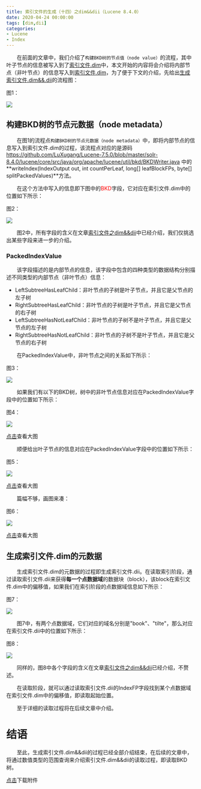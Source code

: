 ```yaml
---
title: 索引文件的生成（十四）之dim&&dii（Lucene 8.4.0）
date: 2020-04-24 00:00:00
tags: [dim,dii]
categories:
- Lucene
- Index
---
```



&emsp;&emsp;在前面的文章中，我们介绍了`构建BKD树的节点值（node value）`的流程，其中叶子节点的信息被写入到了[索引文件.dim](https://www.amazingkoala.com.cn/Lucene/suoyinwenjian/2019/0424/索引文件之dim&&dii)中，本文开始的内容将会介绍将内部节点（非叶节点）的信息写入到[索引文件.dim](https://www.amazingkoala.com.cn/Lucene/suoyinwenjian/2019/0424/索引文件之dim&&dii)，为了便于下文的介绍，先给出[生成索引文件.dim&&.dii](https://www.amazingkoala.com.cn/Lucene/suoyinwenjian/2019/0424/索引文件之dim&&dii)的流程图：

图1：

<img src="http://www.amazingkoala.com.cn/uploads/lucene/index/索引文件的生成/索引文件的生成（十四）/1.png">

## 构建BKD树的节点元数据（node metadata）

&emsp;&emsp;在图1的流程点`构建BKD树的节点元数据（node metadata）`中，即将内部节点的信息写入到索引文件.dim的过程，该流程点对应的是源码 https://github.com/LuXugang/Lucene-7.5.0/blob/master/solr-8.4.0/lucene/core/src/java/org/apache/lucene/util/bkd/BKDWriter.java 中的**writeIndex(IndexOutput out, int countPerLeaf, long[] leafBlockFPs, byte[] splitPackedValues)**方法。

&emsp;&emsp;在这个方法中写入的信息即下图中的<font color=Red>BKD</font>字段，它对应在索引文件.dim中的位置如下所示：

图2：

<img src="http://www.amazingkoala.com.cn/uploads/lucene/index/索引文件的生成/索引文件的生成（十四）/2.png">

&emsp;&emsp;图2中，所有字段的含义在文章[索引文件之dim&&dii](https://www.amazingkoala.com.cn/Lucene/suoyinwenjian/2019/0424/索引文件之dim&&dii)中已经介绍，我们仅挑选出某些字段来进一步的介绍。

### PackedIndexValue

&emsp;&emsp;该字段描述的是内部节点的信息，该字段中包含的四种类型的数据结构分别描述不同类型的内部节点（非叶节点）信息：

-	LeftSubtreeHasLeafChild：非叶节点的子树是叶子节点，并且它是父节点的左子树
-	RightSubtreeHasLeafChild：非叶节点的子树是叶子节点，并且它是父节点的右子树
-	LeftSubtreeHasNotLeafChild：非叶节点的子树不是叶子节点，并且它是父节点的左子树
- RightSubtreeHasNotLeafChild：非叶节点的子树不是叶子节点，并且它是父节点的右子树

&emsp;&emsp;在PackedIndexValue中，非叶节点之间的关系如下所示：

图3：

<img src="http://www.amazingkoala.com.cn/uploads/lucene/index/索引文件的生成/索引文件的生成（十四）/3.png">

&emsp;&emsp;如果我们有以下的BKD树，树中的非叶节点信息对应在PackedIndexValue字段中的位置如下所示：

图4：

<img src="http://www.amazingkoala.com.cn/uploads/lucene/index/索引文件的生成/索引文件的生成（十四）/4.png">

[点击](http://www.amazingkoala.com.cn/uploads/lucene/index/索引文件的生成/索引文件的生成（十四）/node__packedindexvalue.html)查看大图

&emsp;&emsp;顺便给出叶子节点的信息对应在PackedIndexValue字段中的位置如下所示：

图5：

<img src="http://www.amazingkoala.com.cn/uploads/lucene/index/索引文件的生成/索引文件的生成（十四）/5.png">

[点击](http://www.amazingkoala.com.cn/uploads/lucene/index/索引文件的生成/索引文件的生成（十四）/node__leafnodedata.html)查看大图

&emsp;&emsp;篇幅不够，画图来凑：

图6：

<img src="http://www.amazingkoala.com.cn/uploads/lucene/index/索引文件的生成/索引文件的生成（十四）/6.png">

[点击](http://www.amazingkoala.com.cn/uploads/lucene/index/索引文件的生成/索引文件的生成（十四）/node.html)查看大图

## 生成索引文件.dim的元数据

&emsp;&emsp;生成索引文件.dim的元数据的过程即生成索引文件.dii。在读取索引阶段，通过读取索引文件.dii来获得**每一个点数据域**的数据块（block），该block在索引文件.dim中的偏移值，如果我们在索引阶段的点数据域信息如下所示：

图7：

<img src="http://www.amazingkoala.com.cn/uploads/lucene/index/索引文件的生成/索引文件的生成（十四）/7.png">

&emsp;&emsp;图7中，有两个点数据域，它们对应的域名分别是"book"、"tilte"，那么对应在索引文件.dii中的位置如下所示：

图8：

<img src="http://www.amazingkoala.com.cn/uploads/lucene/index/索引文件的生成/索引文件的生成（十四）/8.png">

&emsp;&emsp;同样的，图8中各个字段的含义在文章[索引文件之dim&&dii](https://www.amazingkoala.com.cn/Lucene/suoyinwenjian/2019/0424/索引文件之dim&&dii)已经介绍，不赘述。

&emsp;&emsp;在读取阶段，就可以通过读取索引文件.dii的IndexFP字段找到某个点数据域在索引文件.dim中的偏移值，即读取起始位置。

&emsp;&emsp;至于详细的读取过程将在后续文章中介绍。

# 结语

&emsp;&emsp;至此，生成索引文件.dim&&dii的过程已经全部介绍结束，在后续的文章中，将通过数值类型的范围查询来介绍索引文件.dim&&dii的读取过程，即读取BKD树。

[点击](http://www.amazingkoala.com.cn/attachment/Lucene/Index/索引文件的生成/索引文件的生成（十四）/索引文件的生成（十四）.zip)下载附件